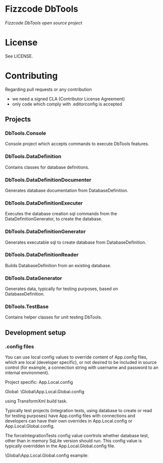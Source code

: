# Fizzcode DbTools
###### Fizzcode DbTools open source project

# License

See LICENSE.

# Contributing

Regarding pull requests or any contribution
- we need a signed CLA (Contributor License Agreement)
- only code which comply with .editorconfig is accepted

## Projects
### DbTools.Console
Console project which accepts commands to execute DbTools features.
### DbTools.DataDefinition
Contains classes for database definitions.
### DbTools.DataDefinitionDocumenter
Generates database documentation from DatabaseDefinition.
### DbTools.DataDefinitionExecuter
Executes the database creation sql commands from the DataDefinitionGenerator, to create the database.
### DbTools.DataDefinitionGenerator
Generates executable sql to create database from DatabaseDefinition.
### DbTools.DataDefinitionReader
Builds DatabaseDefinition from an existing database.
### DbTools.DataGenerator
Generates data, typically for testing purposes, based on DatabaseDefinition.
### DbTools.TestBase
Contains helper classes for unit testing DbTools.

## Development setup
### .config files
You can use local config values to override content of App.config files, which are local (developer specific), or not desired to be included in source control (for example, a connection string with username and password to an internal environment).

Project specific:
App.Local.config

Global:
\Global\App.Local.Global.config 

using TransformXml build task.

Typically test projects (integration tests, using database to create or read for testing purposes) have App.config files with connections and developers can have their own overrides in App.Local.config or App.Local.Global.config.

The forceIntegrationTests config value conrtrols whether database test, other than in memory SqLite version should run. This config value is typically overridden in the App.Local.Global.config file.

\Global\App.Local.Global.config example:

<?xml version="1.0" encoding="utf-8"?>
<configuration xmlns:xdt="http://schemas.microsoft.com/XML-Document-Transform">
  <appSettings>
    <add key="forceIntegrationTests" value="true" xdt:Transform="Replace" xdt:Locator="Match(key)"/>
  </appSettings>
</configuration>